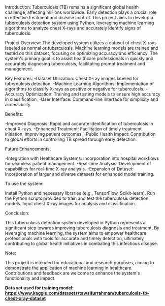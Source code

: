 Introduction:
Tuberculosis (TB) remains a significant global health challenge, affecting millions worldwide. Early detection plays a crucial role in effective treatment and disease control. This project aims to develop a tuberculosis detection system using Python, leveraging machine learning algorithms to analyze chest X-rays and accurately identify signs of tuberculosis.

Project Overview:
The developed system utilizes a dataset of chest X-rays labeled as normal or tuberculosis. Machine learning models are trained and tested on this dataset, focusing on optimizing accuracy and efficiency. The system's primary goal is to assist healthcare professionals in quickly and accurately diagnosing tuberculosis, facilitating prompt treatment and management.

Key Features:
-Dataset Utilization: Chest X-ray images labeled for tuberculosis detection.
-Machine Learning Algorithms: Implementation of algorithms to classify X-rays as positive or negative for tuberculosis.
-Accuracy Optimization: Training and testing models to ensure high accuracy in classification.
-User Interface: Command-line interface for simplicity and accessibility.

Benefits:

-Improved Diagnosis: Rapid and accurate identification of tuberculosis in chest X-rays.
-Enhanced Treatment: Facilitation of timely treatment initiation, improving patient outcomes.
-Public Health Impact: Contribution to global efforts in controlling TB spread through early detection.

Future Enhancements:

-Integration with Healthcare Systems: Incorporation into hospital workflows for seamless patient management.
-Real-time Analysis: Development of capabilities for real-time X-ray analysis.
-Expansion of Dataset: Incorporation of larger and diverse datasets for enhanced model training.

To use the system:

Install Python and necessary libraries (e.g., TensorFlow, Scikit-learn).
Run the Python scripts provided to train and test the tuberculosis detection models.
Input chest X-ray images for analysis and classification.

Conclusion:

This tuberculosis detection system developed in Python represents a significant step towards improving tuberculosis diagnosis and treatment. By leveraging machine learning, the system aims to empower healthcare professionals with tools for accurate and timely detection, ultimately contributing to global health initiatives in combating this infectious disease.

Note:

This project is intended for educational and research purposes, aiming to demonstrate the application of machine learning in healthcare. Contributions and feedback are welcome to enhance the system's functionality and impact.

**Data set used for training model: https://www.kaggle.com/datasets/tawsifurrahman/tuberculosis-tb-chest-xray-dataset**
